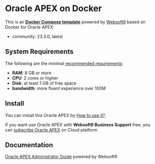 # Oracle APEX on Docker  

This is an **[Docker Compose template](https://github.com/Websoft9/docker-library)** powered by [Websoft9](https://www.websoft9.com) based on Docker for Oracle APEX:


 - community:  23.3.0, latest


## System Requirements

The following are the minimal [recommended requirements](https://github.com/onlyoffice/docker#recommended-system-requirements):

* **RAM**: 8 GB or more
* **CPU**: 2 cores or higher
* **Disk**: at least 1 GB of free space
* **bandwidth**: more fluent experience over 100M  

## Install

You can install this Oracle APEX by [How to use it?](https://github.com/Websoft9/docker-library#how-to-use-it).   

If you want use Oracle APEX with **Websoft9 Business Support** free, you can [subscribe Oracle APEX](https://www.websoft9.com/apps) on Cloud platform

## Documentation

[Oracle APEX Administrator Guide](https://support.websoft9.com/docs/apex) powered by Websoft9